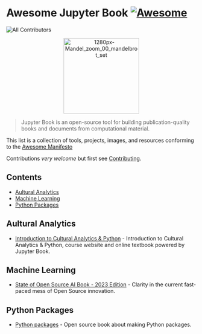 # Awesome Jupyter Book [![Awesome](https://cdn.rawgit.com/sindresorhus/awesome/d7305f38d29fed78fa85652e3a63e154dd8e8829/media/badge.svg)](https://github.com/sindresorhus/awesome)

![All Contributors](https://img.shields.io/github/all-contributors/tkoyama010/awesome-jupyter-book?color=ee8449)

<p align="center">
    <img src="https://jupyterbook.org/en/stable/_static/logo-wide.svg" alt="1280px-Mandel_zoom_00_mandelbrot_set" width="200"/>
</p>

> Jupyter Book is an open-source tool for building publication-quality books and documents from computational material.

This list is a collection of tools, projects, images, and resources conforming to the [Awesome Manifesto](https://github.com/sindresorhus/awesome/blob/main/awesome.md)

Contributions _very welcome_ but first see [Contributing](CONTRIBUTING.md).

## Contents

<!-- START doctoc generated TOC please keep comment here to allow auto update -->
<!-- DON'T EDIT THIS SECTION, INSTEAD RE-RUN doctoc TO UPDATE -->

- [Aultural Analytics](#aultural-analytics)
- [Machine Learning](#machine-learning)
- [Python Packages](#python-packages)

<!-- END doctoc generated TOC please keep comment here to allow auto update -->

## Aultural Analytics

- [Introduction to Cultural Analytics & Python](https://github.com/melaniewalsh/Intro-Cultural-Analytics) - Introduction to Cultural Analytics & Python, course website and online textbook powered by Jupyter Book.

## Machine Learning

- [State of Open Source AI Book - 2023 Edition](https://github.com/premAI-io/state-of-open-source-ai) - Clarity in the current fast-paced mess of Open Source innovation.

## Python Packages

- [Python packages](https://github.com/py-pkgs/py-pkgs) - Open source book about making Python packages.

